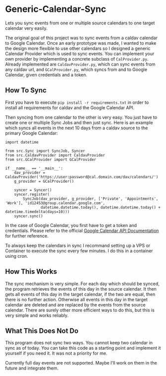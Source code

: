 # Generic-Calendar-Sync

Lets you sync events from one or multiple source calendars to one target calendar very easily.

The original goal of this project was to sync events from a caldav calendar to Google Calendar. Once an early prototype was made, I wanted to make the design more flexible to use other calendars so I designed a generic Calendar Provider which is used to sync events. You can implement your own provider by implementing a concrete subclass of `CalProvider.py`. Already implemented are `CaldavProvider.py`, which can sync events from any caldav url, and `GCalProvider.py`, which syncs from and to Google Calendar, given credentials and a token.

## How To Sync
First you have to execute `pip install -r requirements.txt` in order to install all requirements for caldav and the Google Calendar API.

Then syncing from one calendar to the other is very easy. You just have to create one or multiple Sync Jobs and then just sync.
Here is an example which syncs all events in the next 10 days from a caldav source to the primary Google Calendar:
```python3
import datetime

from src.Sync import SyncJob, Syncer
from src.CaldavProvider import CaldavProvider
from src.GCalProvider import GCalProvider

if __name__ == '__main__':
    dav_provider = CaldavProvider('https://user:password@cal.domain.com/dav/calendars/')
    g_provider = GCalProvider()

    syncer = Syncer()
    syncer.register(
        SyncJob(dav_provider, g_provider, ['Private', 'Appointments', 'Work'], 'id12453@group.calendar.google.com',
                datetime.datetime.today(), datetime.datetime.today() + datetime.timedelta(days=10)))
    syncer.sync()
```
In the case of Google Calendar, you first have to get a token and credentials. Please refer to the official [Google Calendar API Documentation](https://developers.google.com/calendar/api/quickstart/python) for further reference.

To always keep the calendars in sync I recommand setting up a VPS or Container to execute the sync every few minutes. I do this in a container using cron.

## How This Works
The sync mechanism is very simple. For each day which should be synced, the program retrieves the events of this day in the source calendar.
It then gets all events of this day in the target calendar, if the two are equal, then there is no further action.
Otherwise all events in this day in the target calendar are deleted and are replaced by the events from the source calendar.
There are surely other more efficient ways to do this, but this is very simple and works reliably.

## What This Does Not Do
This program does not sync two ways. You cannot keep two calendar in sync as of today. You can take this code as a starting point and implement it yourself if you need it. It was not a priority for me.

Currently full day events are not supported. Maybe I'll work on them in the future and integrate them.
